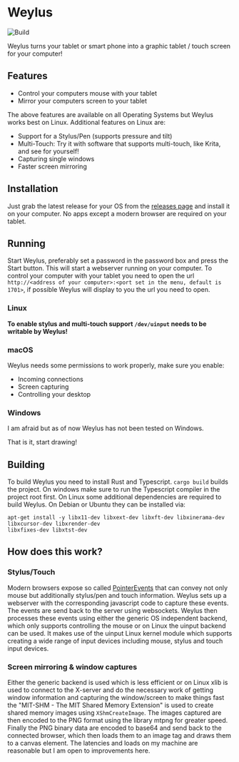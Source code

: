 # Weylus
![Build](https://github.com/H-M-H/Weylus/workflows/Build/badge.svg)

Weylus turns your tablet or smart phone into a graphic tablet / touch screen for your computer!

## Features
- Control your computers mouse with your tablet
- Mirror your computers screen to your tablet

The above features are available on all Operating Systems but Weylus works best on Linux. Additional
features on Linux are:
- Support for a Stylus/Pen (supports pressure and tilt)
- Multi-Touch: Try it with software that supports multi-touch, like Krita, and see for yourself!
- Capturing single windows
- Faster screen mirroring

## Installation
Just grab the latest release for your OS from the
[releases page](https://github.com/H-M-H/Weylus/releases) and install it on your computer. No apps
except a modern browser are required on your tablet.

## Running
Start Weylus, preferably set a password in the password box and press the Start button. This will
start a webserver running on your computer. To control your computer with your tablet you need to
open the url `http://<address of your computer>:<port set in the menu, default is 1701>`, if
possible Weylus will display to you the url you need to open.
### Linux
**To enable stylus and multi-touch support `/dev/uinput` needs to be writable by Weylus!**
### macOS
Weylus needs some permissions to work properly, make sure you enable:
- Incoming connections
- Screen capturing
- Controlling your desktop
### Windows
I am afraid but as of now Weylus has not been tested on Windows.

That is it, start drawing!

## Building
To build Weylus you need to install Rust and Typescript. `cargo build` builds the project.
On windows make sure to run the Typescript compiler in the project root first.
On Linux some additional dependencies are required to build Weylus. On Debian or Ubuntu they can be
installed via:
```
apt-get install -y libx11-dev libxext-dev libxft-dev libxinerama-dev libxcursor-dev libxrender-dev
libxfixes-dev libxtst-dev
```

## How does this work?
### Stylus/Touch
Modern browsers expose so called
[PointerEvents](https://developer.mozilla.org/en-US/docs/Web/API/PointerEvent) that can convey not
only mouse but additionally stylus/pen and touch information. Weylus sets up a webserver with the
corresponding javascript code to capture these events. The events are send back to the server using
websockets.
Weylus then processes these events using either the generic OS independent backend, which only
supports controlling the mouse or on Linux the uinput backend can be used. It makes use of the
uinput Linux kernel module which supports creating a wide range of input devices including mouse,
stylus and touch input devices.

### Screen mirroring & window captures
Either the generic backend is used which is less efficient or on Linux xlib is used to connect to
the X-server and do the necessary work of getting window information and capturing the window/screen
to make things fast the "MIT-SHM - The MIT Shared Memory Extension" is used to create shared memory
images using `XShmCreateImage`.
The images captured are then encoded to the PNG format using the library mtpng for greater speed.
Finally the PNG binary data are encoded to base64 and send back to the connected browser, which then
loads them to an image tag and draws them to a canvas element. The latencies and loads on my machine
are reasonable but I am open to improvements here.

